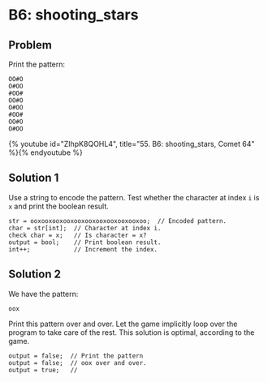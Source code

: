 # B6: shooting_stars

## Problem

Print the pattern:

```
OO#O
O#OO
#OO#
OO#O
O#OO
#OO#
OO#O
O#OO
```

{% youtube id="ZIhpK8QOHL4", title="55. B6: shooting_stars, Comet 64" %}{% endyoutube %}

## Solution 1

Use a string to encode the pattern. Test whether the character at index `i` is
`x` and print the boolean result.

```
str = ooxooxooxooxooxooxooxooxooxooxoo;  // Encoded pattern.
char = str[int];  // Character at index i.
check char = x;   // Is character = x?
output = bool;    // Print boolean result.
int++;            // Increment the index.
```

## Solution 2

We have the pattern:

```
oox
```

Print this pattern over and over. Let the game implicitly loop over the program
to take care of the rest. This solution is optimal, according to the game.

```
output = false;  // Print the pattern
output = false;  // oox over and over.
output = true;   //
```
